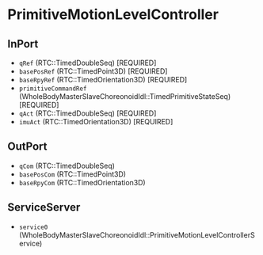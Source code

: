# PrimitiveMotionLevelController

## InPort
- `qRef` (RTC::TimedDoubleSeq) [REQUIRED]
- `basePosRef` (RTC::TimedPoint3D) [REQUIRED]
- `baseRpyRef` (RTC::TimedOrientation3D) [REQUIRED]
- `primitiveCommandRef` (WholeBodyMasterSlaveChoreonoidIdl::TimedPrimitiveStateSeq) [REQUIRED]
- `qAct` (RTC::TimedDoubleSeq) [REQUIRED]
- `imuAct` (RTC::TimedOrientation3D) [REQUIRED]

## OutPort
- `qCom` (RTC::TimedDoubleSeq)
- `basePosCom` (RTC::TimedPoint3D)
- `baseRpyCom` (RTC::TimedOrientation3D)

## ServiceServer
- `service0` (WholeBodyMasterSlaveChoreonoidIdl::PrimitiveMotionLevelControllerService)